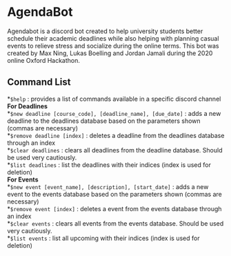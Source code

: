 # AgendaBot

Agendabot is a discord bot created to help university students better schedule their academic deadlines while also helping with planning casual events to relieve stress and socialize during the online terms. This bot was created by Max Ning, Lukas Boelling and Jordan Jamali during the 2020 online Oxford Hackathon.

## Command List
*`$help` : provides a list of commands available in a specific discord channel
**For Deadlines** \
*`$new deadline [course_code], [deadline_name], [due_date]` : adds a new deadline to the deadlines database based on the parameters shown (commas are necessary)\
*`$remove deadline [index]` : deletes a deadline from the deadlines database through an index \
*`$clear deadlines` : clears all deadlines from the deadline database. Should be used very cautiously. \
*`$list deadlines` : list the deadlines with their indices (index is used for deletion) \
**For Events** \
*`$new event [event_name], [description], [start_date]` : adds a new event to the events database based on the parameters shown (commas are necessary)\
*`$remove event [index]` : deletes a event from the events database through an index \
*`$clear events` : clears all events from the events database. Should be used very cautiously. \
*`$list events` : list all upcoming with their indices (index is used for deletion)



